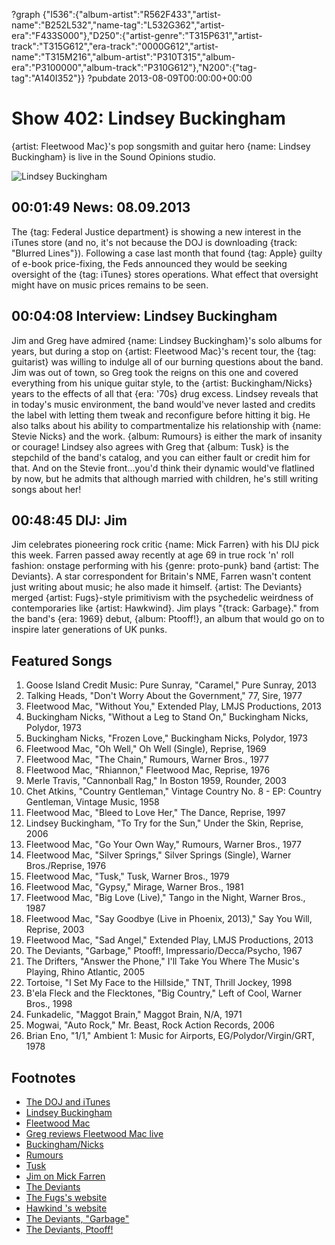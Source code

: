 ?graph {"I536":{"album-artist":"R562F433","artist-name":"B252L532","name-tag":"L532G362","artist-era":"F433S000"},"D250":{"artist-genre":"T315P631","artist-track":"T315G612","era-track":"0000G612","artist-name":"T315M216","album-artist":"P310T315","album-era":"P3100000","album-track":"P310G612"},"N200":{"tag-tag":"A140I352"}}
?pubdate 2013-08-09T00:00:00+00:00

# Show 402: Lindsey Buckingham
{artist: Fleetwood Mac}'s pop songsmith and guitar hero {name: Lindsey Buckingham} is live in the Sound Opinions studio.

![Lindsey Buckingham](http://static.soundopinions.org/images/2013/lindseybuckingham.jpg)

## 00:01:49 News: 08.09.2013
The {tag: Federal Justice department} is showing a new interest in the iTunes store (and no, it's not because the DOJ is downloading {track: "Blurred Lines"}). Following a case last month that found {tag: Apple} guilty of e-book price-fixing, the Feds announced they would be seeking oversight of the {tag: iTunes} stores operations. What effect that oversight might have on music prices remains to be seen.

## 00:04:08 Interview: Lindsey Buckingham
Jim and Greg have admired {name: Lindsey Buckingham}'s solo albums for years, but during a stop on {artist: Fleetwood Mac}'s recent tour, the {tag: guitarist} was willing to indulge all of our burning questions about the band. Jim was out of town, so Greg took the reigns on this one and covered everything from his unique guitar style, to the {artist: Buckingham/Nicks} years to the effects of all that {era: '70s} drug excess. Lindsey reveals that in today's music environment, the band would've never lasted and credits the label with letting them tweak and reconfigure before hitting it big. He also talks about his ability to compartmentalize his relationship with {name: Stevie Nicks} and the work. {album: Rumours} is either the mark of insanity or courage! Lindsey also agrees with Greg that {album: Tusk} is the stepchild of the band's catalog, and you can either fault or credit him for that. And on the Stevie front...you'd think their dynamic would've flatlined by now, but he admits that although married with children, he's still writing songs about her!


## 00:48:45 DIJ: Jim
Jim celebrates pioneering rock critic {name: Mick Farren} with his DIJ pick this week. Farren passed away recently at age 69 in true rock 'n' roll fashion: onstage performing with his {genre: proto-punk} band {artist: The Deviants}. A star correspondent for Britain's NME, Farren wasn't content just writing about music; he also made it himself. {artist: The Deviants} merged {artist: Fugs}-style primitivism with the psychedelic weirdness of contemporaries like {artist: Hawkwind}. Jim plays "{track: Garbage}." from the band's {era: 1969} debut, {album: Ptooff!}, an album that would go on to inspire later generations of UK punks.

## Featured Songs
1. Goose Island Credit Music: Pure Sunray, "Caramel," Pure Sunray, 2013
2. Talking Heads, "Don't Worry About the Government," 77, Sire, 1977
3. Fleetwood Mac, "Without You," Extended Play, LMJS Productions, 2013
4. Buckingham Nicks, "Without a Leg to Stand On," Buckingham Nicks, Polydor, 1973
5. Buckingham Nicks, "Frozen Love," Buckingham Nicks, Polydor, 1973
6. Fleetwood Mac, "Oh Well," Oh Well (Single), Reprise, 1969
7. Fleetwood Mac, "The Chain," Rumours, Warner Bros., 1977
8. Fleetwood Mac, "Rhiannon," Fleetwood Mac, Reprise, 1976
9. Merle Travis, "Cannonball Rag," In Boston 1959, Rounder, 2003
10. Chet Atkins, "Country Gentleman," Vintage Country No. 8 - EP: Country Gentleman, Vintage Music, 1958
11. Fleetwood Mac, "Bleed to Love Her," The Dance, Reprise, 1997
12. Lindsey Buckingham, "To Try for the Sun," Under the Skin, Reprise, 2006
13. Fleetwood Mac, "Go Your Own Way," Rumours, Warner Bros., 1977
14. Fleetwood Mac, "Silver Springs," Silver Springs (Single), Warner Bros./Reprise, 1976
15. Fleetwood Mac, "Tusk," Tusk, Warner Bros., 1979
16. Fleetwood Mac, "Gypsy," Mirage, Warner Bros., 1981
17. Fleetwood Mac, "Big Love (Live)," Tango in the Night, Warner Bros., 1987
18. Fleetwood Mac, "Say Goodbye (Live in Phoenix, 2013)," Say You Will, Reprise, 2003
19. Fleetwood Mac, "Sad Angel," Extended Play, LMJS Productions, 2013
20. The Deviants, "Garbage," Ptooff!, Impressario/Decca/Psycho, 1967
21. The Drifters, "Answer the Phone," I'll Take You Where The Music's Playing, Rhino Atlantic, 2005
22. Tortoise, "I Set My Face to the Hillside," TNT, Thrill Jockey, 1998
23. B'ela Fleck and the Flecktones, "Big Country," Left of Cool, Warner Bros., 1998
24. Funkadelic, "Maggot Brain," Maggot Brain, N/A, 1971
25. Mogwai, "Auto Rock," Mr. Beast, Rock Action Records, 2006
26. Brian Eno, "1/1," Ambient 1: Music for Airports, EG/Polydor/Virgin/GRT, 1978

## Footnotes
- [The DOJ and iTunes](http://www.billboard.com/biz/articles/news/digital-and-mobile/5638067/us-justice-department-seeks-oversight-of-apples-itunes)
- [Lindsey Buckingham](http://www.lindseybuckingham.com/%e2%80%8e)
- [Fleetwood Mac](http://www.fleetwoodmac.com/)
- [Greg reviews Fleetwood Mac live](http://articles.chicagotribune.com/2013-04-14/entertainment/chi-fleetwood-mac-concert-20130413_1_buckingham-and-nicks-christine-mcvie-fleetwood-mac)
- [Buckingham/Nicks](http://en.wikipedia.org/wiki/Buckingham_Nicks)
- [Rumours](http://www.rollingstone.com/music/lists/500-greatest-albums-of-all-time-20120531/fleetwood-mac-rumours-20120524)
- [Tusk](http://www.nme.com/blogs/nme-blogs/album-ae-fleetwood-mac-tusk)
- [Jim on Mick Farren](http://www.wbez.org/blogs/jim-derogatis/2013-08/linksomania-rip-mick-farren-and-tim-wright-108316)
- [The Deviants](http://www.allmusic.com/artist/the-deviants-mn0000818593/biography)
- [The Fugs's website](http://www.thefugs.com/)
- [Hawkind 's website](http://www.hawkwind.com/)
- [The Deviants, "Garbage"](http://www.youtube.com/watch?v=oAb1-glPEpM)
- [The Deviants, Ptooff!](http://www.youtube.com/watch?v=3AkehG9Zh4c)
